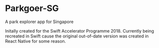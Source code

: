 # Parkgoer-SG
A park explorer app for Singapore

Initally created for the Swift Accelerator Programme 2018.
Currently being recreated in Swift cause the original out-of-date version was created in React Native for some reason.
